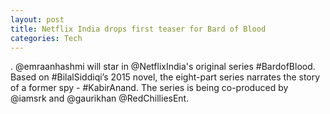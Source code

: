 ```yaml
---
layout: post
title: Netflix India drops first teaser for Bard of Blood
categories: Tech
---
```


. @emraanhashmi will star in @NetflixIndia's original series #BardofBlood. Based on #BilalSiddiqi’s 2015 novel, the eight-part series narrates the story of a former spy - #KabirAnand. The series is being co-produced by @iamsrk and @gaurikhan @RedChilliesEnt.


 <amp-youtube
    data-videoid="8Npj3oYqjlA"
    layout="responsive"
    width="480" height="270"></amp-youtube>
	
	
 